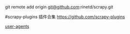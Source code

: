 git remote add origin git@github.com:rinetd/scrapy.git

#scrapy-plugins 插件合集 https://github.com/scrapy-plugins

[user-agents](https://raw.githubusercontent.com/cvandeplas/pystemon/master/user-agents.txt)

